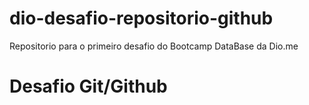# dio-desafio-repositorio-github
Repositorio para o primeiro desafio do Bootcamp DataBase da Dio.me

# Desafio Git/Github

